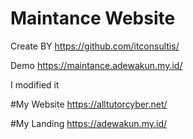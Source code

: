# Maintance Website

Create BY
https://github.com/itconsultis/

Demo
https://maintance.adewakun.my.id/

I modified it

#My Website
https://alltutorcyber.net/

#My Landing
https://adewakun.my.id/
